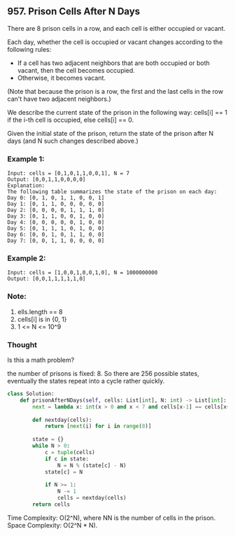 ## 957. Prison Cells After N Days

There are 8 prison cells in a row, and each cell is either occupied or vacant.

Each day, whether the cell is occupied or vacant changes according to the following rules:

- If a cell has two adjacent neighbors that are both occupied or both vacant, then the cell becomes occupied.
- Otherwise, it becomes vacant.

(Note that because the prison is a row, the first and the last cells in the row can't have two adjacent neighbors.)

We describe the current state of the prison in the following way: cells[i] == 1 if the i-th cell is occupied, else cells[i] == 0.

Given the initial state of the prison, return the state of the prison after N days (and N such changes described above.)

### Example 1:
```
Input: cells = [0,1,0,1,1,0,0,1], N = 7
Output: [0,0,1,1,0,0,0,0]
Explanation: 
The following table summarizes the state of the prison on each day:
Day 0: [0, 1, 0, 1, 1, 0, 0, 1]
Day 1: [0, 1, 1, 0, 0, 0, 0, 0]
Day 2: [0, 0, 0, 0, 1, 1, 1, 0]
Day 3: [0, 1, 1, 0, 0, 1, 0, 0]
Day 4: [0, 0, 0, 0, 0, 1, 0, 0]
Day 5: [0, 1, 1, 1, 0, 1, 0, 0]
Day 6: [0, 0, 1, 0, 1, 1, 0, 0]
Day 7: [0, 0, 1, 1, 0, 0, 0, 0]
```

### Example 2:
```
Input: cells = [1,0,0,1,0,0,1,0], N = 1000000000
Output: [0,0,1,1,1,1,1,0]
```

### Note:
1. ells.length == 8
2. cells[i] is in {0, 1}
3. 1 <= N <= 10^9

### Thought 

Is this a math problem?

the number of prisons is fixed: 8. So there are 256 possible states, eventually the states repeat into a cycle rather quickly. 


```python
class Solution:
    def prisonAfterNDays(self, cells: List[int], N: int) -> List[int]:
        next = lambda x: int(x > 0 and x < 7 and cells[x-1] == cells[x+1])
        
        def nextday(cells):
            return [next(i) for i in range(8)]
        
        state = {}
        while N > 0:
            c = tuple(cells)
            if c in state:
                N = N % (state[c] - N)
            state[c] = N
            
            if N >= 1:
                N -= 1
                cells = nextday(cells)
        return cells
```

Time Complexity: O(2^N), where NN is the number of cells in the prison.
Space Complexity: O(2^N * N).
